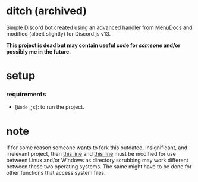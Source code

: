 # ditch (archived)
Simple Discord bot created using an advanced handler from [MenuDocs](https://github.com/MenuDocs/discord.js-template) and modified (albeit slightly) for Discord.js v13.

**This project is dead but may contain useful code for *someone* and/or possibly me in the future.**

# setup
### requirements
- [`Node.js`]: to run the project.

# note
If for some reason someone wants to fork this outdated, insignificant, and irrelevant project, then [this line](https://github.com/ender/ditch/blob/8422976ff1c21408f3691cc5e3c97699e1560a7a/src/Structures/Util.js#L121) and [this line](https://github.com/ender/ditch/blob/8422976ff1c21408f3691cc5e3c97699e1560a7a/src/Structures/Util.js#L140) must be modified for use between Linux and/or Windows as directory scrubbing may work different between these two operating systems. The same might have to be done for other functions that access system files.

